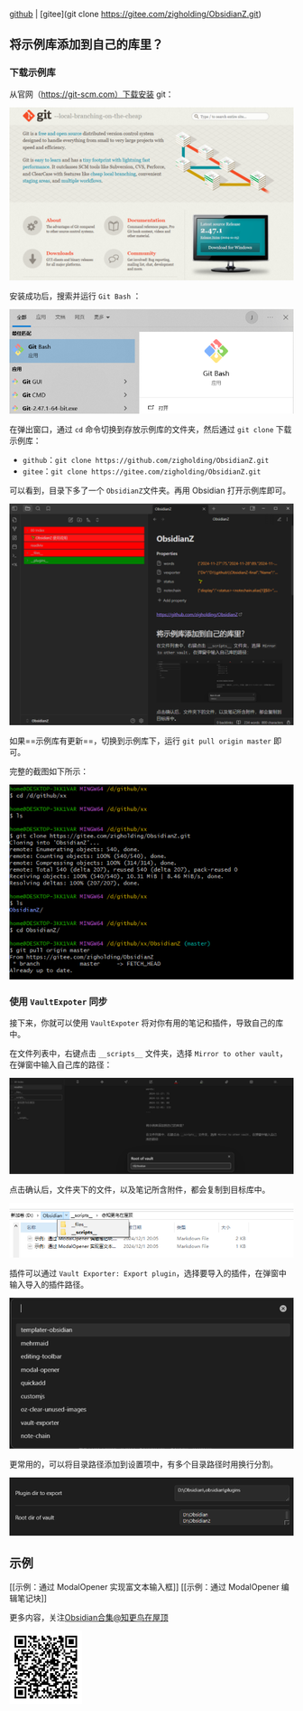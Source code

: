 
[github](https://github.com/zigholding/ObsidianZ) | [gitee](git clone https://gitee.com/zigholding/ObsidianZ.git)

## 将示例库添加到自己的库里？

### 下载示例库

从官网（https://git-scm.com）下载安装 git：

![Pasted image 20241211193016.png](./__files__/Pasted%20image%2020241211193016.png)

安装成功后，搜索并运行 `Git Bash` ：

![Pasted image 20241211193118.png](./__files__/Pasted%20image%2020241211193118.png)

在弹出窗口，通过 `cd` 命令切换到存放示例库的文件夹，然后通过 `git clone` 下载示例库：
- `github`：`git clone https://github.com/zigholding/ObsidianZ.git`
- `gitee`：`git clone https://gitee.com/zigholding/ObsidianZ.git`

可以看到，目录下多了一个 `ObsidianZ`文件夹。再用 Obsidian 打开示例库即可。

![Pasted image 20241211193545.png](./__files__/Pasted%20image%2020241211193545.png)

如果==示例库有更新==，切换到示例库下，运行 `git pull origin master` 即可。

完整的截图如下所示：

![Pasted image 20241211193618.png](./__files__/Pasted%20image%2020241211193618.png)

### 使用 `VaultExpoter` 同步

接下来，你就可以使用 `VaultExpoter` 将对你有用的笔记和插件，导致自己的库中。

在文件列表中，右键点击 `__scripts__` 文件夹，选择 `Mirror to other vault`，在弹窗中输入自己库的路径：


![Pasted image 20241201201310.png](./__files__/Pasted%20image%2020241201201310.png)

点击确认后，文件夹下的文件，以及笔记所含附件，都会复制到目标库中。

![Pasted image 20241201202235.png](./__files__/Pasted%20image%2020241201202235.png)

插件可以通过 `Vault Exporter: Export plugin`，选择要导入的插件，在弹窗中输入导入的插件路径。

![Pasted image 20241201202436.png](./__files__/Pasted%20image%2020241201202436.png)

更常用的，可以将目录路径添加到设置项中，有多个目录路径时用换行分割。

![Pasted image 20241201202649.png](./__files__/Pasted%20image%2020241201202649.png)

## 示例

[[示例：通过 ModalOpener 实现富文本输入框]]
[[示例：通过 ModalOpener 编辑笔记块]]


更多内容，关注[Obsidian合集@知更鸟在屋顶](https://mp.weixin.qq.com/mp/appmsgalbum?__biz=MzI5MzMxMTU1OQ==&action=getalbum&album_id=3677572515146301446&scene=173&subscene=&sessionid=svr_c2c428d707b&enterid=1732711508&from_msgid=2247488384&from_itemidx=1&count=3&nolastread=1#wechat_redirect)

![Pasted image 20241201203516.png](./__files__/Pasted%20image%2020241201203516.png)